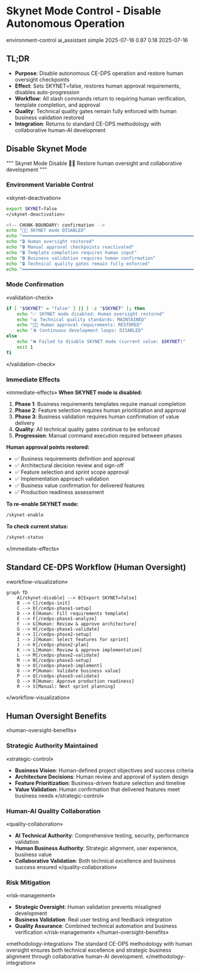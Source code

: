 # <context>Skynet Mode Control - Disable Autonomous Operation</context>

<meta>
  <title>Skynet Mode Disable</title>
  <type>environment-control</type>
  <audience>ai_assistant</audience>
  <complexity>simple</complexity>
  <updated>2025-07-16</updated>
  <mdeval-score>0.87</mdeval-score>
  <token-efficiency>0.18</token-efficiency>
  <last-validated>2025-07-16</last-validated>
</meta>

## <summary priority="critical">TL;DR</summary>
- **Purpose**: Disable autonomous CE-DPS operation and restore human oversight checkpoints
- **Effect**: Sets SKYNET=false, restores human approval requirements, disables auto-progression
- **Workflow**: All slash commands return to requiring human verification, template completion, and approval
- **Quality**: Technical quality gates remain fully enforced with human business validation restored
- **Integration**: Returns to standard CE-DPS methodology with collaborative human-AI development

<!-- CHUNK-BOUNDARY: skynet-disable -->

## <implementation>Disable Skynet Mode</implementation>

"""
Skynet Mode Disable
👨‍💼 Restore human oversight and collaborative development
"""

### <action priority="critical">Environment Variable Control</action>
«skynet-deactivation»
```bash
export SKYNET=false
«/skynet-deactivation»

<!-- CHUNK-BOUNDARY: confirmation -->
echo "👨‍💼 SKYNET mode DISABLED"
echo "━━━━━━━━━━━━━━━━━━━━━━━━━━━━━━━━━━━━━━━━━━━━━━━━━━━━━━━━━━━━━━━━━━━━━━━━━━━━━━━━━━━━━━━━"
echo "🔒 Human oversight restored"
echo "🔒 Manual approval checkpoints reactivated"
echo "🔒 Template completion requires human input"
echo "🔒 Business validation requires human confirmation"
echo "🔒 Technical quality gates remain fully enforced"
echo "━━━━━━━━━━━━━━━━━━━━━━━━━━━━━━━━━━━━━━━━━━━━━━━━━━━━━━━━━━━━━━━━━━━━━━━━━━━━━━━━━━━━━━━━"
```

### <validation>Mode Confirmation</validation>
«validation-check»
```bash
if [ "$SKYNET" = "false" ] || [ -z "$SKYNET" ]; then
    echo "✅ SKYNET mode disabled: Human oversight restored"
    echo "📊 Technical quality standards: MAINTAINED"
    echo "👨‍💼 Human approval requirements: RESTORED"
    echo "⏸️ Continuous development loops: DISABLED"
else
    echo "❌ Failed to disable SKYNET mode (current value: $SKYNET)"
    exit 1
fi
```
«/validation-check»

<!-- CHUNK-BOUNDARY: immediate-effects -->

### <next-steps priority="high">Immediate Effects</next-steps>
«immediate-effects»
**When SKYNET mode is disabled:**
1. **Phase 1**: Business requirements templates require manual completion
2. **Phase 2**: Feature selection requires human prioritization and approval
3. **Phase 3**: Business validation requires human confirmation of value delivery
4. **Quality**: All technical quality gates continue to be enforced
5. **Progression**: Manual command execution required between phases

**Human approval points restored:**
- ✅ Business requirements definition and approval
- ✅ Architectural decision review and sign-off
- ✅ Feature selection and sprint scope approval
- ✅ Implementation approach validation
- ✅ Business value confirmation for delivered features
- ✅ Production readiness assessment

**To re-enable SKYNET mode:**
```bash
/skynet-enable
```

**To check current status:**
```bash
/skynet-status
```
«/immediate-effects»

<!-- CHUNK-BOUNDARY: workflow-diagram -->

## <workflow>Standard CE-DPS Workflow (Human Oversight)</workflow>

«workflow-visualization»

```mermaid
graph TD
    A[/skynet-disable] --> B[Export SKYNET=false]
    B --> C[/cedps-init]
    C --> D[/cedps-phase1-setup]
    D --> E[Human: Fill requirements template]
    E --> F[/cedps-phase1-analyze]
    F --> G[Human: Review & approve architecture]
    G --> H[/cedps-phase1-validate]
    H --> I[/cedps-phase2-setup]
    I --> J[Human: Select features for sprint]
    J --> K[/cedps-phase2-plan]
    K --> L[Human: Review & approve implementation]
    L --> M[/cedps-phase2-validate]
    M --> N[/cedps-phase3-setup]
    N --> O[/cedps-phase3-implement]
    O --> P[Human: Validate business value]
    P --> Q[/cedps-phase3-validate]
    Q --> R[Human: Approve production readiness]
    R --> S[Manual: Next sprint planning]
```
«/workflow-visualization»

<!-- CHUNK-BOUNDARY: human-benefits -->

## <benefits>Human Oversight Benefits</benefits>

«human-oversight-benefits»

### <strategic-control>Strategic Authority Maintained</strategic-control>
«strategic-control»
- **Business Vision**: Human-defined project objectives and success criteria
- **Architecture Decisions**: Human review and approval of system design
- **Feature Prioritization**: Business-driven feature selection and timeline
- **Value Validation**: Human confirmation that delivered features meet business needs
«/strategic-control»

<!-- CHUNK-BOUNDARY: quality-collaboration -->

### <quality-collaboration>Human-AI Quality Collaboration</quality-collaboration>
«quality-collaboration»
- **AI Technical Authority**: Comprehensive testing, security, performance validation
- **Human Business Authority**: Strategic alignment, user experience, business value
- **Collaborative Validation**: Both technical excellence and business success ensured
«/quality-collaboration»

<!-- CHUNK-BOUNDARY: risk-management -->

### <risk-management>Risk Mitigation</risk-management>
«risk-management»
- **Strategic Oversight**: Human validation prevents misaligned development
- **Business Validation**: Real user testing and feedback integration
- **Quality Assurance**: Combined technical automation and business verification
«/risk-management»
«/human-oversight-benefits»

<!-- CHUNK-BOUNDARY: methodology-integration -->

«methodology-integration»
The standard CE-DPS methodology with human oversight ensures both technical excellence and strategic business alignment through collaborative human-AI development.
«/methodology-integration»